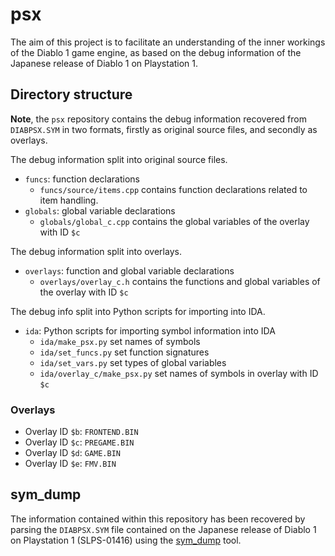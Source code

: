 # psx

The aim of this project is to facilitate an understanding of the inner workings of the Diablo 1 game engine, as based on the debug information of the Japanese release of Diablo 1 on Playstation 1.

## Directory structure

**Note**, the `psx` repository contains the debug information recovered from `DIABPSX.SYM` in two formats, firstly as original source files, and secondly as overlays.

The debug information split into original source files.

* `funcs`: function declarations
	- `funcs/source/items.cpp` contains function declarations related to item handling.
* `globals`: global variable declarations
	- `globals/global_c.cpp` contains the global variables of the overlay with ID `$c`

The debug information split into overlays.

* `overlays`: function and global variable declarations
	- 	`overlays/overlay_c.h` contains the functions and global variables of the overlay with ID `$c`

The debug info split into Python scripts for importing into IDA.

* `ida`: Python scripts for importing symbol information into IDA
	- `ida/make_psx.py` set names of symbols
	- `ida/set_funcs.py` set function signatures
	- `ida/set_vars.py` set types of global variables
	- `ida/overlay_c/make_psx.py` set names of symbols in overlay with ID `$c`

### Overlays

* Overlay ID `$b`: `FRONTEND.BIN`
* Overlay ID `$c`: `PREGAME.BIN`
* Overlay ID `$d`: `GAME.BIN`
* Overlay ID `$e`: `FMV.BIN`

## sym_dump

The information contained within this repository has been recovered by parsing the `DIABPSX.SYM` file contained on the Japanese release of Diablo 1 on Playstation 1 (SLPS-01416) using the [sym_dump](https://github.com/sanctuary/sym) tool.
